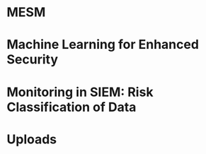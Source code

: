 # MESM

# Machine Learning for Enhanced Security
# Monitoring in SIEM: Risk Classification of Data
# Uploads
